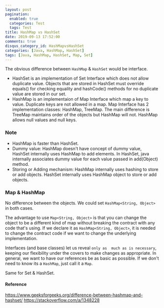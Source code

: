```yaml
---
layout: post
pagination:
  enabled: true
  categories: Test
  tags: Test
title: HashMap vs HashSet
date: 2019-09-13 17:52:00
comments: true
disqus_category_id: HashMapvsHashSet
categories: [Java, HashMap, HashSet]
tags: [Java, HashMap, HashSet, Map, Set]
---
```


The obvious difference between `HashMap` & `HashSet` would be interface.

- HashSet is an implementation of Set Interface which does not allow duplicate value. Objects that are stored in HashSet must override equals() for checking equality and hashCode() methods for no duplicate value are stored in our set.
- HashMap is an implementaion of Map Interface which map a key to value. Duplicate keys are not allowed in a map. Map Interface has 2 implementation classes: HashMap, TreeMap. The main difference is TreeMap maintains order of the objects but HashMap will not. HashMap allows null values and null keys.

### Note

- HashMap is faster than HashSet.
- Dummy value: HashMap doesn't have concept of dummy value, HashSet internally uses HashMap to add elements. In HashSet, java internally associates dummy value for each value passed in add(Object) method.
- Storing or Adding mechanism: HashMap internally uses hashing to store or add objects. HashSet internally uses HashMap object to store or add objects.

### Map & HashMap

No difference between the objects. We could set `HashMap<String, Object>` in both cases.

The advantage to use `Map<String, Object>` is that you can change the object to be a different kind of map without breaking the contract with any code that's using. If we declare it as `HashMap<String, Object>`, it is needed to change the contract code if we want to change the underlying implementation.

Interfaces (and base classes) let us reveal `only as  much as is necessary`, keeping our flexibility under the covers to make changes as appropriate. In general, we want to have our references be as basic as possible. If we don't need to know its a `HashMap`, just call it a `Map`.

Same for Set & HashSet.

#### Reference

https://www.geeksforgeeks.org/difference-between-hashmap-and-hashset/
https://stackoverflow.com/a/1348228